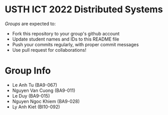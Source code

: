 USTH ICT 2022 Distributed Systems
=====================================

*Groups* are expected to:

* Fork this repository to your group's github account
* Update student names and IDs to this README file
* Push your commits regularly, with proper commit messages
* Use pull request for collaborations!

Group Info
=======================

* Le Anh Tu (BA9-067)
* Nguyen Van Cuong (BA9-011)
* Le Duy (BA9-015)
* Nguyen Ngoc Khiem (BA9-028)
* Ly Anh Kiet (BI10-092)

